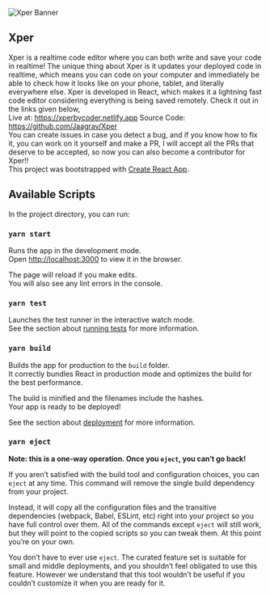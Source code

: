 ![Xper Banner](https://i.imgur.com/PdMiPHA.png)  
## Xper

Xper is a realtime code editor where you can both write and save your code in realtime! The unique thing about Xper is it updates your deployed code in realtime, which means you can code on your computer and immediately be able to check how it looks like on your phone, tablet, and literally everywhere else. Xper is developed in React, which makes it a lightning fast code editor considering everything is being saved remotely. Check it out in the links given below,
<br>
Live at: https://xperbycoder.netlify.app
Source Code: https://github.com/Jaagrav/Xper
<br>
You can create issues in case you detect a bug, and if you know how to fix it, you can work on it yourself and make a PR, I will accept all the PRs that deserve to be accepted, so now you can also become a contributor for Xper!!
<br>
This project was bootstrapped with [Create React App](https://github.com/facebook/create-react-app).

## Available Scripts

In the project directory, you can run:

### `yarn start`

Runs the app in the development mode.<br />
Open [http://localhost:3000](http://localhost:3000) to view it in the browser.

The page will reload if you make edits.<br />
You will also see any lint errors in the console.

### `yarn test`

Launches the test runner in the interactive watch mode.<br />
See the section about [running tests](https://facebook.github.io/create-react-app/docs/running-tests) for more information.

### `yarn build`

Builds the app for production to the `build` folder.<br />
It correctly bundles React in production mode and optimizes the build for the best performance.

The build is minified and the filenames include the hashes.<br />
Your app is ready to be deployed!

See the section about [deployment](https://facebook.github.io/create-react-app/docs/deployment) for more information.

### `yarn eject`

**Note: this is a one-way operation. Once you `eject`, you can’t go back!**

If you aren’t satisfied with the build tool and configuration choices, you can `eject` at any time. This command will remove the single build dependency from your project.

Instead, it will copy all the configuration files and the transitive dependencies (webpack, Babel, ESLint, etc) right into your project so you have full control over them. All of the commands except `eject` will still work, but they will point to the copied scripts so you can tweak them. At this point you’re on your own.

You don’t have to ever use `eject`. The curated feature set is suitable for small and middle deployments, and you shouldn’t feel obligated to use this feature. However we understand that this tool wouldn’t be useful if you couldn’t customize it when you are ready for it.
